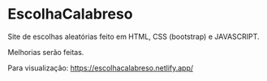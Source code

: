 # EscolhaCalabreso
Site de escolhas aleatórias feito em HTML, CSS (bootstrap) e JAVASCRIPT.

Melhorias serão feitas.

Para visualização:
https://escolhacalabreso.netlify.app/
